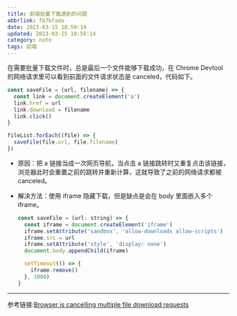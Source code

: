 ```yaml
---
title: 前端批量下载遇到的问题
abbrlink: fb7bfada
date: 2023-03-15 18:59:14
updated: 2023-03-15 18:59:14
category: note
tags: 前端
---
```


在需要批量下载文件时，总是最后一个文件能够下载成功，在 Chrome Devtool 的网络请求里可以看到前面的文件请求状态是 canceled，代码如下。

```js
const saveFile = (url, filename) => {
  const link = document.createElement('a')
  link.href = url
  link.download = filename
  link.click()
}

fileList.forEach((file) => {
  saveFile(file.url, file.filename)
})
```

- 原因：把 a 链接当成一次网页导航，当点击 a 链接跳转时又重复点击该链接，浏览器此时会重置之前的跳转并重新计算，这就导致了之前的网络请求都被 canceled。

- 解决方法：使用 iframe 隐藏下载，但是缺点是会在 body 里面嵌入多个 iframe。

  ```js
  const saveFile = (url: string) => {
    const iframe = document.createElement('iframe')
    iframe.setAttribute('sandbox', 'allow-downloads allow-scripts')
    iframe.src = url
    iframe.setAttribute('style', 'display: none')
    document.body.appendChild(iframe)

    setTimeout(() => {
      iframe.remove()
    }, 1000)
  }
  ```

---

参考链接:[Browser is cancelling multiple file download requests](https://stackoverflow.com/questions/52051330/browser-is-cancelling-multiple-file-download-requests)
